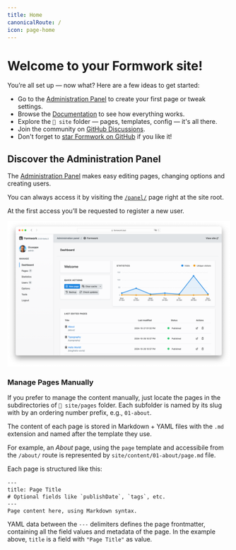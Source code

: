 ```yaml
---
title: Home
canonicalRoute: /
icon: page-home
---
```

# Welcome to your Formwork site! 
You’re all set up — now what? Here are a few ideas to get started:

- Go to the [Administration Panel](/panel/) to create your first page or tweak settings.  
- Browse the [Documentation](https://getformwork.org/documentation/) to see how everything works.  
- Explore the `📁 site` folder — pages, templates, config — it's all there.  
- Join the community on [GitHub Discussions](https://github.com/getformwork/formwork/discussions/).  
- Don't forget to [star Formwork on GitHub](https://github.com/getformwork/formwork/) if you like it!

## Discover the Administration Panel
The [Administration Panel](/panel) makes easy editing pages, changing options and creating users.

You can always access it by visiting the [`/panel/`](/panel) page right at the site root.

At the first access you’ll be requested to register a new user.

![](panel.png)

### Manage Pages Manually
If you prefer to manage the content manually, just locate the pages in the subdirectories of `📁 site/pages` folder. Each subfolder is named by its slug with by an ordering number prefix, e.g., `01-about`.

The content of each page is stored in Markdown + YAML files with the `.md` extension and named after the template they use.

For example, an *About* page, using the `page` template and accessibile from the `/about/` route is represented by `site/content/01-about/page.md` file.

Each page is structured like this:

```
---
title: Page Title
# Optional fields like `publishDate`, `tags`, etc.
---
Page content here, using Markdown syntax.
```

YAML data between the `---` delimiters defines the page frontmatter, containing all the field values and metadata of the page. In the example above, `title` is a field with `"Page Title"` as value.